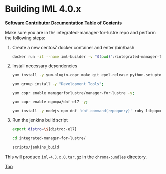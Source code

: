 # Building IML 4.0.x

[**Software Contributor Documentation Table of Contents**](cd_TOC.md)

Make sure you are in the integrated-manager-for-lustre repo and perform the following steps:

1. Create a new centos7 docker container and enter /bin/bash

   ```bash
   docker run -it --name iml-builder -v "$(pwd)":/integrated-manager-for-lustre centos:centos7 bash
   ```

1. Install necessary dependencies

   ```bash
   yum install -y yum-plugin-copr make git epel-release python-setuptools rpm-build ed python-virtualenv systemd-devel graphviz-devel createrepo;

   yum group install -y "Development Tools";

   yum copr enable managerforlustre/manager-for-lustre -y;

   yum copr enable ngompa/dnf-el7 -y;

   yum install -y nodejs npm dnf 'dnf-command(repoquery)' ruby libpqxx-devel;
   ```

1. Run the jenkins build script

   ```bash
   export distro=\${distro:-el7}

   cd integrated-manager-for-lustre/

   scripts/jenkins_build
   ```

This will produce `iml-4.0.x.0.tar.gz` in the `chroma-bundles` directory.

[Top](#building-iml-at-40x)
